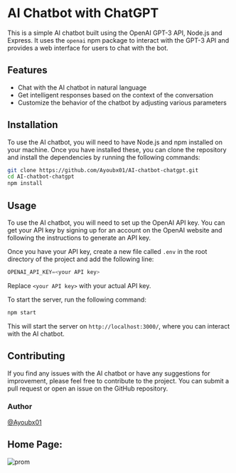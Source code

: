 # AI Chatbot with ChatGPT

This is a simple AI chatbot built using the OpenAI GPT-3 API, Node.js and Express. It uses the `openai` npm package to interact with the GPT-3 API and provides a web interface for users to chat with the bot.

## Features

- Chat with the AI chatbot in natural language
- Get intelligent responses based on the context of the conversation
- Customize the behavior of the chatbot by adjusting various parameters

## Installation

To use the AI chatbot, you will need to have Node.js and npm installed on your machine. Once you have installed these, you can clone the repository and install the dependencies by running the following commands:

``` Bash
git clone https://github.com/Ayoubx01/AI-chatbot-chatgpt.git
cd AI-chatbot-chatgpt
npm install
```

## Usage

To use the AI chatbot, you will need to set up the OpenAI API key. You can get your API key by signing up for an account on the OpenAI website and following the instructions to generate an API key.

Once you have your API key, create a new file called `.env` in the root directory of the project and add the following line:

```javascript
OPENAI_API_KEY=<your API key>
```


Replace `<your API key>` with your actual API key.

To start the server, run the following command:

```bash
npm start
```


This will start the server on `http://localhost:3000/`, where you can interact with the AI chatbot.

## Contributing

If you find any issues with the AI chatbot or have any suggestions for improvement, please feel free to contribute to the project. You can submit a pull request or open an issue on the GitHub repository.

### Author

[@Ayoubx01](https://github.com/Ayoubx01)

## Home Page:


![prom](https://github.com/Ayoubx01/AI-chatbot-chatgpt/assets/116462151/6d5a6bf3-e9bf-4627-a22a-6e8c2a4180c9)
